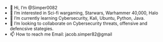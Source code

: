 - 👋 Hi, I’m @Simper0082
- 👀 I’m interested in Sci-fi wargaming, Starwars, Warhammer 40,000, Halo
- 🌱 I’m currently learning Cybersecurity, Kali, Ubuntu, Python, Java.
- 💞️ I’m looking to collaborate on Cybersecurity threats, offensive and defencsive stategies. 
- 📫 How to reach me Email: jacob.simper82@gmail
